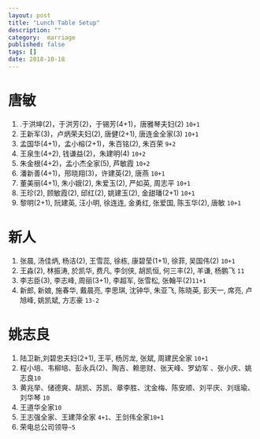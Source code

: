 ```yaml
---
layout: post
title: "Lunch Table Setup"
description: ""
category:  marriage
published: false
tags: []
date: 2018-10-18
---
```



# 唐敏
1. .于洪坤(2)，于洪芳(2)，于锡芳(4+1)，唐雅琴夫妇(2) `10+1`
2. 王新军(3)，卢炳荣夫妇(2), 唐健(2+1), 唐连金全家(3) `10+1` 
3. 孟国华(4+1)，孟小榕(2+1)，朱百铭(2), 朱百荣 `9+2`
4. 王泉生(4+2), 钱谦益(2)，朱建明(4) `10+2`
5. 朱金根(4+2)，孟小杰全家(5), 芦敏霞 `10+2`
6. 潘新善(4+1)，邢晓翔(3)，许建英(2), 唐燕 `10+1`
7. 董美丽(4+1), 朱小娥(2), 朱爱玉(2), 严如英, 周志平 `10+1` 
8. 王珍(2), 顾敏霞(2), 邱红(2), 姚建玉(2), 金甜璠(2+1) `10+1`
9. 黎明(2+1), 阮建英, 汪小明, 徐连连, 金勇红, 张爱国, 陈玉华(2), 唐敏 `10+1`


#  新人
1.  张晨, 汤佳炳, 杨洁(2), 王雪蕊, 徐栋, 康碧莹(1+1), 徐菲, 吴国伟(2) `10+1`
2. 王淼(2), 林振涛, 於凯华, 费凡, 李剑侠, 胡凯恒, 何三丰(2), 羊谦, 杨鹏飞 `11`
3. 李志臣(3), 李志峰, 周丽(3+1), 李超军, 张雪松, 张翰平(2)`11+1`
4. 新郎, 新娘, 施春华, 戴晨亮, 李思琪, 沈钟华, 朱亚飞, 陈晓英, 彭天一, 席亮, 卢旭峰, 姚凯斌, 方志豪 `13-2`

# 姚志良
1. 陆卫新,刘碧忠夫妇(2+1), 王平, 杨厉龙, 张斌, 周建民全家 `10+1`
2. 程小培、韦柳培、彭永兵(2)、陶吉、赖思财、张天峰、罗幼军 、张小庆、姚志良`10`
3. 黄兆举、储德爽、胡凯、苏凯、章李胜、沈金梅、陈安顺、刘平庆、刘瑶瑜、刘华琴 `10`
4. 王道华全家`10`
5. 王志强全家、王建萍全家 `4+1`、王剑伟全家`10+1`
6. 荣电总公司领导`~5`
